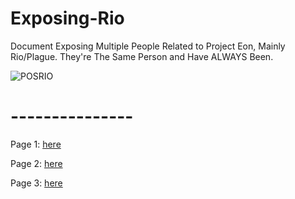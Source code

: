 # Exposing-Rio
Document Exposing Multiple People Related to Project Eon, Mainly Rio/Plague. They're The Same Person and Have ALWAYS Been.

![POSRIO](https://github.com/user-attachments/assets/eef8f160-3984-49ff-8e1d-f6f1fbd3f8b7)

# ---------------

Page 1: [here](https://github.com/Drixtec/Exposing-Rio/blob/main/Page%201/Page%201.md)

Page 2: [here](https://github.com/Drixtec/Exposing-Rio/blob/main/Page%202/Page%202.md)

Page 3: [here](https://github.com/Drixtec/Exposing-Rio/blob/main/Page%203/Page%203.md)

